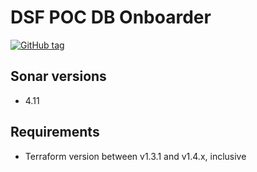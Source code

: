 # DSF POC DB Onboarder
[![GitHub tag](https://img.shields.io/github/v/tag/imperva/dsfkit.svg)](https://github.com/imperva/dsfkit/tags)

## Sonar versions
- 4.11

## Requirements
* Terraform version between v1.3.1 and v1.4.x, inclusive
